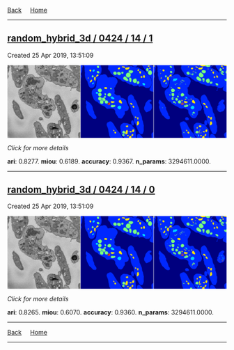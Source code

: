 
[Back](..)&nbsp;&nbsp;&nbsp;&nbsp;&nbsp;[Home](https://leapmanlab.github.io/snapshots)

---

<div class="summary"><a href="1"><h2>random_hybrid_3d / 0424 / 14 / 1</h2></a><p>Created 25 Apr 2019, 13:51:09
</p><a href="1"><img src="1/media/summary.png" align="center"></a><p>
<i>Click for more details</i>
</p></div>

**ari**: 0.8277. **miou**: 0.6189. **accuracy**: 0.9367. **n_params**: 3294611.0000. 

---

<div class="summary"><a href="0"><h2>random_hybrid_3d / 0424 / 14 / 0</h2></a><p>Created 25 Apr 2019, 13:51:09
</p><a href="0"><img src="0/media/summary.png" align="center"></a><p>
<i>Click for more details</i>
</p></div>

**ari**: 0.8265. **miou**: 0.6070. **accuracy**: 0.9360. **n_params**: 3294611.0000. 

---

[Back](..)&nbsp;&nbsp;&nbsp;&nbsp;&nbsp;[Home](https://leapmanlab.github.io/snapshots)

---